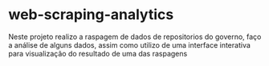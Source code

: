 # web-scraping-analytics
Neste projeto realizo a raspagem de dados de repositorios do governo, faço a análise de alguns dados, assim como utilizo de uma interface interativa para visualização do resultado de uma das raspagens
